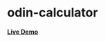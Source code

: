# odin-calculator

<a href ="https://mohamed200111.github.io/calculator/"> <strong> Live Demo </strong> </a>  
